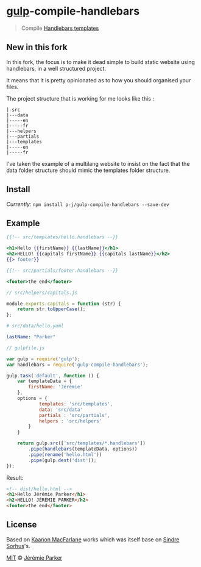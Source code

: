# [gulp](https://github.com/wearefractal/gulp)-compile-handlebars

> Compile [Handlebars templates](http://www.handlebarsjs.com/)

## New in this fork

In this fork, the focus is to make it dead simple to build static website using handlebars, in a well structured project.

It means that it is pretty opinionated as to how you should organised your files. 

The project structure that is working for me looks like this :

```
|-src
|---data
|-----en
|-----fr
|---helpers
|---partials
|---templates
|-----en
|-----fr
```

I've taken the example of a multilang website to insist on the fact that the data folder structure should mimic the templates folder structure.

## Install

_Currently:_
`npm install p-j/gulp-compile-handlebars --save-dev`

## Example

```handlebars
{{!-- src/templates/hello.handlebars --}}

<h1>Hello {{firstName}} {{lastName}}</h1>
<h2>HELLO! {{capitals firstName}} {{capitals lastName}}</h2>
{{> footer}}
```

```handlebars
{{!-- src/partials/footer.handlebars --}}

<footer>the end</footer>
```

```javascript
// src/helpers/capitals.js

module.exports.capitals = function (str) {
	return str.toUpperCase();
};
```

```yml
# src/data/hello.yaml

lastName: "Parker"
```

```js
// gulpfile.js

var gulp = require('gulp');
var handlebars = require('gulp-compile-handlebars');

gulp.task('default', function () {
	var templateData = {
		firstName: 'Jérémie'
	},
	options = {
			templates: 'src/templates',
			data: 'src/data'
			partials : 'src/partials',
			helpers : 'src/helpers'
		}
	}

	return gulp.src(['src/templates/*.handlebars'])
		.pipe(handlebars(templateData, options))
		.pipe(rename('hello.html'))
		.pipe(gulp.dest('dist'));
});
```

Result:
```html
<!-- dist/hello.html -->
<h1>Hello Jérémie Parker</h1>
<h2>HELLO! JÉRÉMIE PARKER</h2>
<footer>the end</footer>
```

## License
Based on [Kaanon MacFarlane](http://kaanon.com) works which was itself base on [Sindre Sorhus](http://sindresorhus.com)'s.

[MIT](http://opensource.org/licenses/MIT) © [Jérémie Parker](http://jeremie-parker.com)

